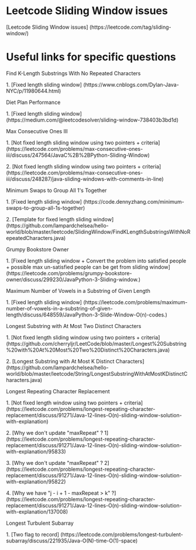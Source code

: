 # Leetcode Sliding Window issues
<p>[Leetcode Sliding Window issues] (https://leetcode.com/tag/sliding-window/)

# Useful links for specific questions
<p>Find K-Length Substrings With No Repeated Characters
<p>1. [Fixed length sliding window] (https://www.cnblogs.com/Dylan-Java-NYC/p/11980644.html)
  
<p>Diet Plan Performance
<p>1. [Fixed length sliding window] (https://medium.com/@leetcodesolver/sliding-window-738403b3bd1d)
  
<p>Max Consecutive Ones III
<p>1. [Not fixed length sliding window using two pointers + criteria] (https://leetcode.com/problems/max-consecutive-ones-iii/discuss/247564/JavaC%2B%2BPython-Sliding-Window)
<p>2. [Not fixed length sliding window using two pointers + criteria] (https://leetcode.com/problems/max-consecutive-ones-iii/discuss/248287/java-sliding-windows-with-comments-in-line)

<p>Minimum Swaps to Group All 1's Together
<p>1. [Fixed length sliding window] (https://code.dennyzhang.com/minimum-swaps-to-group-all-1s-together)
<p>2. [Template for fixed length sliding window] (https://github.com/lampardchelsea/hello-world/blob/master/leetcode/SlidingWindow/FindKLengthSubstringsWithNoRepeatedCharacters.java)   
  
<p>Grumpy Bookstore Owner
<p>1. [Fixed length sliding window + Convert the problem into satisfied people + possible max un-satisfied people can be get from sliding window] (https://leetcode.com/problems/grumpy-bookstore-owner/discuss/299230/JavaPython-3-Sliding-window.)

<p>Maximum Number of Vowels in a Substring of Given Length
<p>1. [Fixed length sliding window] (https://leetcode.com/problems/maximum-number-of-vowels-in-a-substring-of-given-length/discuss/648559/JavaPython-3-Slide-Window-O(n)-codes.)

<p>Longest Substring with At Most Two Distinct Characters
<p>1. [Not fixed length sliding window using two pointers + criteria] (https://github.com/cherryljr/LeetCode/blob/master/Longest%20Substring%20with%20At%20Most%20Two%20Distinct%20Characters.java)
<p>2. [Longest Substring with At Most K Distinct Characters] (https://github.com/lampardchelsea/hello-world/blob/master/leetcode/String/LongestSubstringWithAtMostKDistinctCharacters.java)

<p>Longest Repeating Character Replacement
<p>1. [Not fixed length window using two pointers + criteria] (https://leetcode.com/problems/longest-repeating-character-replacement/discuss/91271/Java-12-lines-O(n)-sliding-window-solution-with-explanation)
<p>2. [Why we don't update "maxRepeat" ? 1] (https://leetcode.com/problems/longest-repeating-character-replacement/discuss/91271/Java-12-lines-O(n)-sliding-window-solution-with-explanation/95833)
<p>3. [Why we don't update "maxRepeat" ? 2] (https://leetcode.com/problems/longest-repeating-character-replacement/discuss/91271/Java-12-lines-O(n)-sliding-window-solution-with-explanation/95822)
<p>4. [Why we have "j - i + 1 - maxRepeat > k" ?] (https://leetcode.com/problems/longest-repeating-character-replacement/discuss/91271/Java-12-lines-O(n)-sliding-window-solution-with-explanation/137008)

<p>Longest Turbulent Subarray
<p>1. [Two flag to record] (https://leetcode.com/problems/longest-turbulent-subarray/discuss/221935/Java-O(N)-time-O(1)-space)
